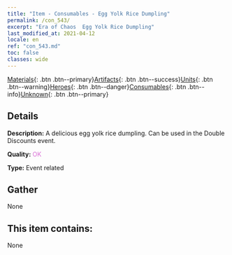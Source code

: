 ```yaml
---
title: "Item - Consumables - Egg Yolk Rice Dumpling"
permalink: /con_543/
excerpt: "Era of Chaos  Egg Yolk Rice Dumpling"
last_modified_at: 2021-04-12
locale: en
ref: "con_543.md"
toc: false
classes: wide
---
```

 [Materials](/){: .btn .btn--primary}[Artifacts](/Artifacts/){: .btn .btn--success}[Units](/Units/){: .btn .btn--warning}[Heroes](/Heroes/){: .btn .btn--danger}[Consumables](/Consumables/){: .btn .btn--info}[Unknown](/Unknown/){: .btn .btn--primary}

## Details
 **Description:** A delicious egg yolk rice dumpling. Can be used in the Double Discounts event.

 **Quality:** <span style="color: #DA70D6">OK</span>

 **Type:** Event related

## Gather

  None

## This item contains:

  None

